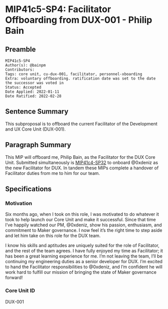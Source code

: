 # MIP41c5-SP4: Facilitator Offboarding from DUX-001 - Philip Bain

## Preamble

```
MIP41c5-SP4
Author(s): @bainpm
Contributors:
Tags: core unit, cu-dux-001, facilitator, personnel-xboarding
Extra: voluntary offboarding. ratification date was set to the date the successor was voted in
Status: Accepted
Date Applied: 2022-01-11
Date Ratified: 2022-02-28
```
## Sentence Summary

This subproposal is to offboard the current Facilitator of the Development and UX Core Unit (DUX-001).

## Paragraph Summary
This MIP will offboard me, Philip Bain, as the Facilitator for the DUX Core Unit. Submitted simultaneously is [MIP41c4-SP32](https://forum.makerdao.com/t/mip41c4-sp32-facilitator-onboarding-for-dux-001-0xdeniz/12559) to onboard @0xdeniz  as the new Facilitator for DUX. In tandem these MIPs complete a handover of Facilitator duties from me to him for our team.

## Specifications

### Motivation

Six months ago, when I took on this role, I was motivated to do whatever it took to help launch our Core Unit and make it successful. Since that time I’ve happily watched our PM, @0xdeniz,  show his passion, enthusiasm, and commitment to Maker governance. I now feel it’s the right time to step aside and let him take on this role for the DUX team.

I know his skills and aptitudes are uniquely suited for the role of Facilitator, and the rest of the team agrees. I have fully enjoyed my time as Facilitator; it has been a great learning experience for me. I’m not leaving the team, I’ll be continuing my engineering duties as a senior developer for DUX. I’m excited to hand the Facilitator responsibilities to @0xdeniz, and I’m confident he will work hard to fulfill our mission of bringing the state of Maker governance forward!

### Core Unit ID

DUX-001
